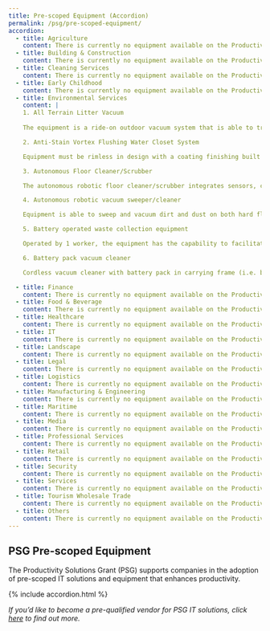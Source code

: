 ```yaml
---
title: Pre-scoped Equipment (Accordion)
permalink: /psg/pre-scoped-equipment/
accordion:
  - title: Agriculture
    content: There is currently no equipment available on the Productivity Solutions Grant for the specified sector.
  - title: Building & Construction
    content: There is currently no equipment available on the Productivity Solutions Grant for the specified sector.      
  - title: Cleaning Services
    content: There is currently no equipment available on the Productivity Solutions Grant for the specified sector.
  - title: Early Childhood
    content: There is currently no equipment available on the Productivity Solutions Grant for the specified sector.
  - title: Environmental Services
    content: |
    1. All Terrain Litter Vacuum
    
    The equipment is a ride-on outdoor vacuum system that is able to travel on all terrains, climb curbs and navigate slopes.

    2. Anti-Stain Vortex Flushing Water Closet System

    Equipment must be rimless in design with a coating finishing built into the base material that prevents the build-up of mould, waste and dirt resistant without the need to use aggressive cleaners.

    3. Autonomous Floor Cleaner/Scrubber

    The autonomous robotic floor cleaner/scrubber integrates sensors, cameras and AI navigation to clean floors without human intervention.

    4. Autonomous robotic vacuum sweeper/cleaner

    Equipment is able to sweep and vacuum dirt and dust on both hard floor and carpeted surfaces with no human intervention, for commercial or industrial use.

    5. Battery operated waste collection equipment

    Operated by 1 worker, the equipment has the capability to facilitate the collection of municipal solid waste from individual refuse chutes. Examples of such capability include bin-lifting, towing, transporting etc.

    6. Battery pack vacuum cleaner

    Cordless vacuum cleaner with battery pack in carrying frame (i.e. back pack) for cleaning work in the confined spaces. The equipment should enable continuous cleaning of floors/carpets for at least 30 mins per full charge.

  - title: Finance
    content: There is currently no equipment available on the Productivity Solutions Grant for the specified sector.
  - title: Food & Beverage
    content: There is currently no equipment available on the Productivity Solutions Grant for the specified sector.      
  - title: Healthcare
    content: There is currently no equipment available on the Productivity Solutions Grant for the specified sector.
  - title: IT
    content: There is currently no equipment available on the Productivity Solutions Grant for the specified sector.
  - title: Landscape
    content: There is currently no equipment available on the Productivity Solutions Grant for the specified sector.
  - title: Legal
    content: There is currently no equipment available on the Productivity Solutions Grant for the specified sector.
  - title: Logistics
    content: There is currently no equipment available on the Productivity Solutions Grant for the specified sector.
  - title: Manufacturing & Engineering
    content: There is currently no equipment available on the Productivity Solutions Grant for the specified sector.
  - title: Maritime
    content: There is currently no equipment available on the Productivity Solutions Grant for the specified sector.
  - title: Media
    content: There is currently no equipment available on the Productivity Solutions Grant for the specified sector.      
  - title: Professional Services
    content: There is currently no equipment available on the Productivity Solutions Grant for the specified sector.
  - title: Retail
    content: There is currently no equipment available on the Productivity Solutions Grant for the specified sector.
  - title: Security
    content: There is currently no equipment available on the Productivity Solutions Grant for the specified sector.
  - title: Services
    content: There is currently no equipment available on the Productivity Solutions Grant for the specified sector.
  - title: Tourism Wholesale Trade
    content: There is currently no equipment available on the Productivity Solutions Grant for the specified sector.
  - title: Others
    content: There is currently no equipment available on the Productivity Solutions Grant for the specified sector.   
---
```


## PSG Pre-scoped Equipment

The Productivity Solutions Grant (PSG) supports companies in the adoption of pre-scoped IT solutions and equipment that enhances productivity.

{% include accordion.html %}

*If you’d like to become a pre-qualified vendor for PSG IT solutions, click <a target="_blank" href="https://www.imda.gov.sg/icmvendors" >here</a> to find out more.*
